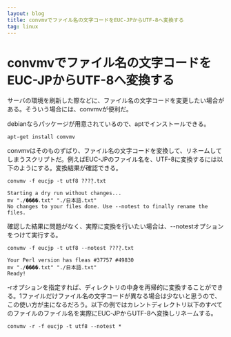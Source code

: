 ```yaml
---
layout: blog
title: convmvでファイル名の文字コードをEUC-JPからUTF-8へ変換する
tag: linux
---
```


# convmvでファイル名の文字コードをEUC-JPからUTF-8へ変換する

サーバの環境を刷新した際などに、ファイル名の文字コードを変更したい場合がある。そういう場合には、convmvが便利だ。

debianならパッケージが用意されているので、aptでインストールできる。

    apt-get install comvmv

convmvはそのものずばり、ファイル名の文字コードを変換して、リネームしてしまうスクリプトだ。例えばEUC-JPのファイル名を、UTF-8に変換するには以下のようにする。変換結果が確認できる。

    convmv -f eucjp -t utf8 ???ܸ?.txt

    Starting a dry run without changes...
    mv "./����.txt" "./日本語.txt"
    No changes to your files done. Use --notest to finally rename the files.

確認した結果に問題がなく、実際に変換を行いたい場合は、--notestオプションをつけて実行する。

    convmv -f eucjp -t utf8 --notest ???ܸ?.txt

    Your Perl version has fleas #37757 #49830 
    mv "./����.txt" "./日本語.txt"
    Ready!

-rオプションを指定すれば、ディレクトリの中身を再帰的に変換することができる。1ファイルだけファイル名の文字コードが異なる場合は少ないと思うので、この使い方が主になるだろう。以下の例ではカレントディレクトリ以下のすべてのファイルのファイル名を実際にEUC-JPからUTF-8へ変換しリネームする。

    convmv -r -f eucjp -t utf8 --notest *
